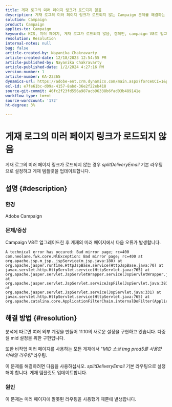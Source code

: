 ```yaml
---
title: 게재 로그의 미러 페이지 링크가 로드되지 않음
description: 게재 로그의 미러 페이지 링크가 로드되지 않는 Campaign 문제를 해결하는 방법을 알아봅니다.
solution: Campaign
product: Campaign
applies-to: Campaign
keywords: KCS, 미러 페이지, 게재 로그가 로드되지 않음, 캠페인, campaign V8로 업그레이드
resolution: Resolution
internal-notes: null
bug: false
article-created-by: Nayanika Chakravarty
article-created-date: 12/18/2023 12:54:55 PM
article-published-by: Nayanika Chakravarty
article-published-date: 1/2/2024 4:27:16 PM
version-number: 1
article-number: KA-23365
dynamics-url: https://adobe-ent.crm.dynamics.com/main.aspx?forceUCI=1&pagetype=entityrecord&etn=knowledgearticle&id=bbc7339f-a49d-ee11-be37-6045bd006079
exl-id: e7fe61bc-d09a-4157-8abd-36e2f22eb418
source-git-commit: 46fc2f23fd556a987acb96338b6fad03b489141e
workflow-type: tm+mt
source-wordcount: '172'
ht-degree: 3%

---
```


# 게재 로그의 미러 페이지 링크가 로드되지 않음


게재 로그의 미러 페이지 링크가 로드되지 않는 경우 *splitDeliveryEmail* 기본 라우팅으로 설정하고 게재 템플릿을 업데이트합니다.

## 설명 {#description}


### 환경

Adobe Campaign

### 문제/증상

Campaign V8로 업그레이드한 후 게재의 미러 페이지에서 다음 오류가 발생합니다.


```
A technical error has occured: Bad mirror page; rc=400 
com.neolane.fwk.core.NlException: Bad mirror page; rc=400 at 
org.apache.jsp.m_jsp._jspService(m_jsp.java:180) at 
org.apache.jasper.runtime.HttpJspBase.service(HttpJspBase.java:70) at 
javax.servlet.http.HttpServlet.service(HttpServlet.java:765) at 
org.apache.jasper.servlet.JspServletWrapper.service(JspServletWrapper.java:465) at 
org.apache.jasper.servlet.JspServlet.serviceJspFile(JspServlet.java:383) at 
org.apache.jasper.servlet.JspServlet.service(JspServlet.java:331) at 
javax.servlet.http.HttpServlet.service(HttpServlet.java:765) at 
org.apache.catalina.core.ApplicationFilterChain.internalDoFilter(ApplicationFilterChain.java:231)
```



## 해결 방법 {#resolution}


분석에 따르면 여러 외부 계정을 만들어 11.10의 새로운 설정을 구현하고 있습니다. 다중 셀 mid 설정을 위한 구현입니다.

또한 비작업 미러 페이지를 사용하는 모든 게재에서 &quot;*MID 소싱 tmg prod5를 사용한 이메일 라우팅*&quot;라우팅.

이 문제를 해결하려면 다음을 사용하십시오. *splitDeliveryEmail* 기본 라우팅으로 설정해야 합니다. 게재 템플릿도 업데이트합니다.

### 원인

이 문제는 미러 페이지에 잘못된 라우팅을 사용했기 때문에 발생합니다.
